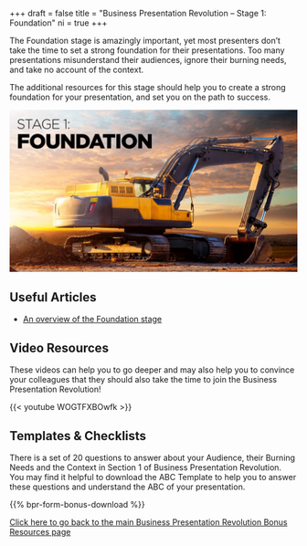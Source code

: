 +++
draft 			= false
title 			= "Business Presentation Revolution – Stage 1: Foundation"
ni				= true
+++

The Foundation stage is amazingly important, yet most presenters don’t take the time to set a strong foundation for their presentations. Too many presentations misunderstand their audiences, ignore their burning needs, and take no account of the context.

The additional resources for this stage should help you to create a strong foundation for your presentation, and set you on the path to success.

![Stage 1 Foundation](stage-1-foundation.jpg)

## Useful Articles

* [An overview of the Foundation stage](https://www.ideasonstage.com/news/2021/06/10/2021-06-10-the_foundation_stage/)

## Video Resources

These videos can help you to go deeper and may also help you to convince your colleagues that they should also take the time to join the Business Presentation Revolution!

{{< youtube WOGTFXBOwfk >}}

## Templates & Checklists

There is a set of 20 questions to answer about your Audience, their Burning Needs and the Context in Section 1 of Business Presentation Revolution. You may find it helpful to download the ABC Template to help you to answer these questions and understand the ABC of your presentation.

{{% bpr-form-bonus-download %}}

[Click here to go back to the main Business Presentation Revolution Bonus Resources page](/business-presentation-revolution/book/bonus-content/)
